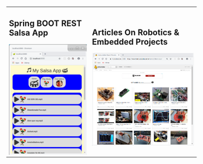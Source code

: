<table><tr><td>
<h2>Spring BOOT REST Salsa App</h2>
<a href="https://www.youtube.com/watch?v=n8iiK72XYK8">
<img src="salsa.app.2.png" width="350" title="Spring Boot REST Salsa App">
</a>
</td><td >
<h2>Articles On Robotics & Embedded Projects</h2>
<a href="https://www.instructables.com/howto/elicorrales/">
<img  src="Instructables.png" width="350" title="Various Articles On Robotics & Embedded Projects">
</a>
</td></tr></table>

